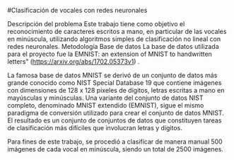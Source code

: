 #Clasificación de vocales con redes neuronales

Descripción del problema
Este trabajo tiene como objetivo el reconocimiento de caracteres escritos a mano, en particular de las vocales en minúscula, utilizando algoritmos simples de clasificación no lineal con redes neuronales. 
Metodología
Base de datos
La base de datos utilizada para el proyecto fue la  EMNIST: an extension of MNIST to handwritten letters” (https://arxiv.org/abs/1702.05373v1) .


La famosa base de datos MNIST se derivó de un conjunto de datos más grande conocido como NIST Special Database 19 que contiene imágenes con dimensiones de 128 x 128 pixeles de dígitos, letras escritas a mano en mayúsculas y minúsculas. Una variante del conjunto de datos NIST completo, denominado MNIST extendido (EMNIST),  sigue el mismo paradigma de conversión utilizado para crear el conjunto de datos MNIST. El resultado es un conjunto de conjuntos de datos que constituyen tareas de clasificación más difíciles que involucran letras y dígitos.

Para fines de este trabajo, se procedió a clasificar de manera manual 500 imágenes de cada vocal en minúscula, siendo un total de 2500 imágenes. 


